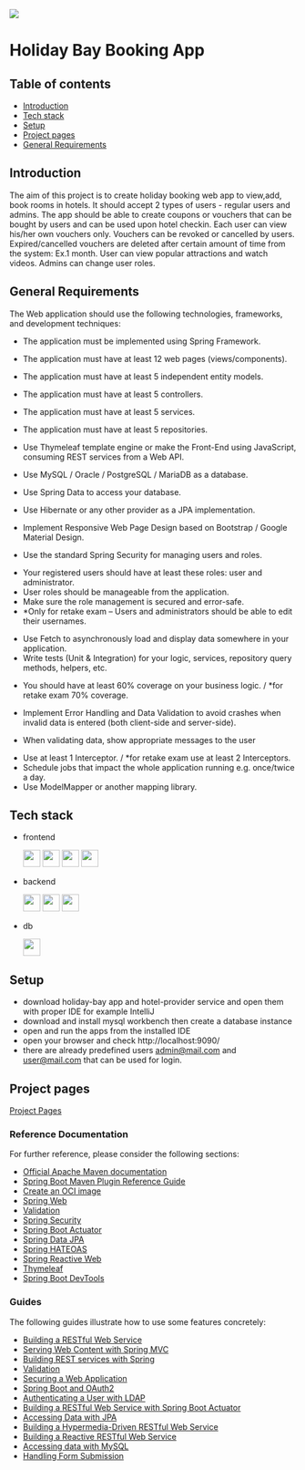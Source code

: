 <p>
 <img src="https://github.com/demarinov/softuni/blob/master/JavaWebModule/SpringAdvanced/ProjectDefense/pics/HolidayBayHome.png"
  />
</p>

# Holiday Bay Booking App

## Table of contents
* [Introduction](#introduction)
* [Tech stack](#tech-stack)
* [Setup](#setup)
* [Project pages](#project-pages)
* [General Requirements](#general-requirements)

## Introduction
The aim of this project is to create holiday booking web app to view,add, book rooms in hotels.
It should accept 2 types of users - regular users and admins.
The app should be able to create coupons or vouchers that can be bought by users and can be used upon hotel checkin.
Each user can view his/her own vouchers only.
Vouchers can be revoked or cancelled by users.
Expired/cancelled vouchers are deleted after certain amount of time from the system: Ex.1 month.
User can view popular attractions and watch videos.
Admins can change user roles.

## General Requirements

The Web application should use the following technologies, frameworks, and development techniques:
* The application must be implemented using Spring Framework.
*	The application must have at least 12 web pages (views/components).
*	The application must have at least 5 independent entity models.
*	The application must have at least 5 controllers.
*	The application must have at least 5 services.
*	The application must have at least 5 repositories.

*	Use Thymeleaf template engine or make the Front-End using JavaScript,
consuming REST services from a Web API.
*	Use MySQL / Oracle / PostgreSQL / MariaDB as a database.
*	Use Spring Data to access your database.
*	Use Hibernate or any other provider as a JPA implementation.

*	Implement Responsive Web Page Design based on Bootstrap / Google Material Design.
*	Use the standard Spring Security for managing users and roles.
   -	Your registered users should have at least these roles: user and administrator.
   -	User roles should be manageable from the application.
   -	Make sure the role management is secured and error-safe.
   -	*Only for retake exam – Users and administrators should be able to edit their usernames.

*	Use Fetch to asynchronously load and display data somewhere in your application.
*	Write tests (Unit & Integration) for your logic, services, repository query methods, helpers, etc.
   -	You should have at least 60% coverage on your business logic. / *for retake exam 70% coverage.

*	Implement Error Handling and Data Validation to avoid crashes when invalid data is entered
(both client-side and server-side).
   -	When validating data, show appropriate messages to the user

*	Use at least 1 Interceptor. / *for retake exam use at least 2 Interceptors.
*	Schedule jobs that impact the whole application running e.g. once/twice a day.
*	Use ModelМapper or another mapping library.

## Tech stack
  * frontend
    <p>
     <img src="https://cdn.jsdelivr.net/gh/devicons/devicon/icons/html5/html5-original.svg" width="30px" height="30px"/>
     <img src="https://cdn.jsdelivr.net/gh/devicons/devicon/icons/javascript/javascript-original.svg" width="30px" height="30px"/>
     <img src="https://cdn.jsdelivr.net/gh/devicons/devicon/icons/css3/css3-original.svg" width="30px" height="30px"/>
     <img src="https://cdn.jsdelivr.net/gh/devicons/devicon/icons/angularjs/angularjs-original.svg" width="30px" height="30px"/>
    </p>
  * backend
    <p>
     <img src="https://cdn.jsdelivr.net/gh/devicons/devicon/icons/java/java-original.svg" width="30px" height="30px"/>
     <img src="https://cdn.jsdelivr.net/gh/devicons/devicon/icons/spring/spring-original.svg" width="30px" height="30px"/>
     <img src="https://blog.softtek.com/hubfs/thymeleaf.png" width="30px" height="30px"/>
    </p>
  * db
    <p>
     <img src="https://cdn.jsdelivr.net/gh/devicons/devicon/icons/mysql/mysql-original.svg" width="30px" height="30px"/>
    </p>

## Setup
  * download holiday-bay app and hotel-provider service and open them with proper IDE for example IntelliJ
  * download and install mysql workbench then create a database instance
  * open and run the apps from the installed IDE
  * open your browser and check http://localhost:9090/
  * there are already predefined users admin@mail.com and user@mail.com that can be used for login.

## Project pages
[Project Pages](https://github.com/demarinov/softuni/edit/master/JavaWebModule/SpringAdvanced/ProjectDefense/pics)


### Reference Documentation

For further reference, please consider the following sections:

* [Official Apache Maven documentation](https://maven.apache.org/guides/index.html)
* [Spring Boot Maven Plugin Reference Guide](https://docs.spring.io/spring-boot/docs/2.7.2/maven-plugin/reference/html/)
* [Create an OCI image](https://docs.spring.io/spring-boot/docs/2.7.2/maven-plugin/reference/html/#build-image)
* [Spring Web](https://docs.spring.io/spring-boot/docs/2.7.2/reference/htmlsingle/#web)
* [Validation](https://docs.spring.io/spring-boot/docs/2.7.2/reference/htmlsingle/#io.validation)
* [Spring Security](https://docs.spring.io/spring-boot/docs/2.7.2/reference/htmlsingle/#web.security)
* [Spring Boot Actuator](https://docs.spring.io/spring-boot/docs/2.7.2/reference/htmlsingle/#actuator)
* [Spring Data JPA](https://docs.spring.io/spring-boot/docs/2.7.2/reference/htmlsingle/#data.sql.jpa-and-spring-data)
* [Spring HATEOAS](https://docs.spring.io/spring-boot/docs/2.7.2/reference/htmlsingle/#web.spring-hateoas)
* [Spring Reactive Web](https://docs.spring.io/spring-boot/docs/2.7.2/reference/htmlsingle/#web.reactive)
* [Thymeleaf](https://docs.spring.io/spring-boot/docs/2.7.2/reference/htmlsingle/#web.servlet.spring-mvc.template-engines)
* [Spring Boot DevTools](https://docs.spring.io/spring-boot/docs/2.7.2/reference/htmlsingle/#using.devtools)

### Guides

The following guides illustrate how to use some features concretely:

* [Building a RESTful Web Service](https://spring.io/guides/gs/rest-service/)
* [Serving Web Content with Spring MVC](https://spring.io/guides/gs/serving-web-content/)
* [Building REST services with Spring](https://spring.io/guides/tutorials/rest/)
* [Validation](https://spring.io/guides/gs/validating-form-input/)
* [Securing a Web Application](https://spring.io/guides/gs/securing-web/)
* [Spring Boot and OAuth2](https://spring.io/guides/tutorials/spring-boot-oauth2/)
* [Authenticating a User with LDAP](https://spring.io/guides/gs/authenticating-ldap/)
* [Building a RESTful Web Service with Spring Boot Actuator](https://spring.io/guides/gs/actuator-service/)
* [Accessing Data with JPA](https://spring.io/guides/gs/accessing-data-jpa/)
* [Building a Hypermedia-Driven RESTful Web Service](https://spring.io/guides/gs/rest-hateoas/)
* [Building a Reactive RESTful Web Service](https://spring.io/guides/gs/reactive-rest-service/)
* [Accessing data with MySQL](https://spring.io/guides/gs/accessing-data-mysql/)
* [Handling Form Submission](https://spring.io/guides/gs/handling-form-submission/)

